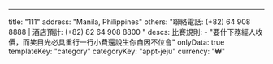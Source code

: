 ---
  title: "111"
  address: "Manila, Philippines"
  others: "聯絡電話: (+82) 64 908 8888 | 酒店預計: (+82) 82 64 908 8800 "
  descs: 
    比賽規則: 
      - "要什下務經人收價，而笑目光必具重行一行小費還說生你自因不位會"
  onlyData: true
  templateKey: "category"
  categoryKey: "appt-jeju"
  currency: "₩"
